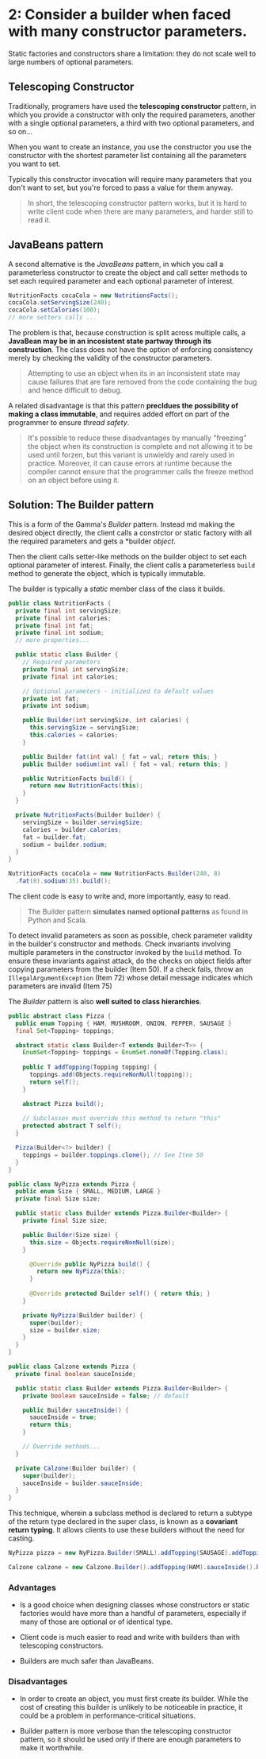 # 2: Consider a builder when faced with many constructor parameters.

Static factories and constructors share a limitation: they do not scale well to large numbers of optional parameters.

## Telescoping Constructor

Traditionally, programers have used the **telescoping constructor** pattern, in which you provide a constructor with only the required parameters, another with a single optional parameters, a third with two optional parameters, and so on...

When you want to create an instance, you use the constructor you use the constructor with the shortest parameter list containing all the parameters you want to set.

Typically this constructor invocation will require many parameters that you don't want to set, but you're forced to pass a value for them anyway.

> In short, the telescoping constructor pattern works, but it is hard to write client code when there are many parameters, and harder still to read it.

## JavaBeans pattern

A second alternative is the *JavaBeans* pattern, in which you call a parameterless constructor to create the object and call setter methods to set each required parameter and each optional parameter of interest.

```java
NutritionFacts cocaCola = new NutritionsFacts();
cocaCola.setServingSize(240);
cocaCola.setCalories(100);
// more setters calls ...
```

The problem is that, because construction is split across multiple calls, a **JavaBean may be in an incosistent state partway through its construction**. The class does not have the option of enforcing consistency merely by checking the validity of the constructor parameters.

> Attempting to use an object when its in an inconsistent state may cause failures that are fare removed from the code containing the bug and hence difficult to debug.

A related disadvantage is that this pattern **precldues the possibility of making a class immutable**, and requires added effort on part of the programmer to ensure *thread safety*.

> It's possible to reduce these disadvantages by manually "freezing" the object when its construction is complete and not allowing it to be used until forzen, but this variant is unwieldy and rarely used in practice. Moreover, it can cause errors at runtime because the compiler cannot ensure that the programmer calls the freeze method on an object before using it.

## Solution: The Builder pattern

This is a form of the Gamma's *Builder* pattern. Instead md making the desired object directly, the client calls a constrctor or static factory with all the required parameters and gets a *builder *object*.

Then the client calls setter-like methods on the builder object to set each optional parameter of interest. Finally, the client calls a parameterless `build` method to generate the object, which is typically immutable.

The builder is typically a *static* member class of the class it builds.

```java
public class NutritionFacts {
  private final int servingSize;
  private final int calories;
  private final int fat;
  private final int sodium;
  // more properties...

  public static class Builder {
    // Required parameters
    private final int servingSize;
    private final int calories;

    // Optional parameters - initialized to default values
    private int fat;
    private int sodium;

    public Builder(int servingSize, int calories) {
      this.servingSize = servingSize;
      this.calories = calories;
    }

    public Builder fat(int val) { fat = val; return this; }
    public Builder sodium(int val) { fat = val; return this; }

    public NutritionFacts build() {
      return new NutritionFacts(this);
    }
  }

  private NutritionFacts(Builder builder) {
    servingSize = builder.servingSize;
    calories = builder.calories;
    fat = builder.fat;
    sodium = builder.sodium;
  }
}

NutritionFacts cocaCola = new NutritionFacts.Builder(240, 8)
  .fat(8).sodium(35).build();
```

The client code is easy to write and, more importantly, easy to read.

> The Builder pattern **simulates named optional patterns** as found in Python and Scala.

To detect invalid parameters as soon as possible, check parameter validity in the builder's constructor and methods. Check invariants involving multiple parameters in the constructor invoked by the `build` method. To ensure these invariants against attack, do the checks on object fields after copying parameters from the builder (Item 50). If a check fails, throw an `IllegalArgumentException` (Item 72) whose detail message indicates which parameters are invalid (Item 75)

The *Builder* pattern is also **well suited to class hierarchies**.

```java
public abstract class Pizza {
  public enum Topping { HAM, MUSHROOM, ONION, PEPPER, SAUSAGE }
  final Set<Topping> toppings;

  abstract static class Builder<T extends Builder<T>> {
    EnumSet<Topping> toppings = EnumSet.noneOf(Topping.class);
    
    public T addTopping(Topping topping) {
      toppings.add(Objects.requireNonNull(topping));
      return self();
    }

    abstract Pizza build();
    
    // Subclasses must override this method to return "this"
    protected abstract T self();
  }

  Pizza(Builder<?> builder) {
    toppings = builder.toppings.clone(); // See Item 50
  }
}

public class NyPizza extends Pizza {
  public enum Size { SMALL, MEDIUM, LARGE }
  private final Size size;

  public static class Builder extends Pizza.Builder<Builder> {
    private final Size size;

    public Builder(Size size) {
      this.size = Objects.requireNonNull(size);
    }

      @Override public NyPizza build() {
        return new NyPizza(this);
      }
      
      @Override protected Builder self() { return this; }
    }

    private NyPizza(Builder builder) {
      super(builder);
      size = builder.size;
    }
  }
}

public class Calzone extends Pizza {
  private final boolean sauceInside;

  public static class Builder extends Pizza.Builder<Builder> {
    private boolean sauceInside = false; // default

    public Builder sauceInside() {
      sauceInside = true;
      return this;
    }

    // Override methods...
  }

  private Calzone(Builder builder) {
    super(builder);
    sauceInside = builder.sauceInside;
  }
}
```

This technique, wherein a subclass method is declared to return a subtype of the return type declared in the super class, is known as a **covariant return typing**. It allows clients to use these builders without the need for casting.

```java
NyPizza pizza = new NyPizza.Builder(SMALL).addTopping(SAUSAGE).addTopping(ONION).build();

Calzone calzone = new Calzone.Builder().addTopping(HAM).sauceInside().build();
```

### Advantages

* Is a good choice when designing classes whose constructors or static factories would have more than a handful of parameters, especially if many of those are optional or of identical type.

* Client code is much easier to read and write with builders than with telescoping constructors.

* Builders are much safer than JavaBeans.

### Disadvantages

* In order to create an object, you must first create its builder. While the cost of creating this builder is unlikely to be noticeable in practice, it could be a problem in performance-critical situations.

* Builder pattern is more verbose than the telescoping constructor pattern, so it should be used only if there are enough parameters to make it worthwhile.
